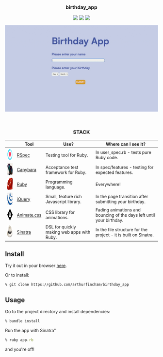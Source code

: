 <div align="center">

### birthday_app
![](https://img.shields.io/github/last-commit/arthurfincham/birthday_app)
![](https://img.shields.io/github/languages/count/arthurfincham/birthday_app)
![](https://img.shields.io/github/languages/code-size/arthurfincham/birthday_app)

<img src="public/images/birthdayapp.gif" width="600px">

&nbsp;

<h3>STACK</h3>

|                                                        | Tool                                                 | Use?                                       | Where can I see it?                                                  |
|--------------------------------------------------------|------------------------------------------------------|--------------------------------------------|----------------------------------------------------------------------|
| <img src="public/images/rspec.png" height="40" width="auto">       | [RSpec](https://rspec.info/)                         | Testing tool for Ruby.                     | In user_spec.rb - tests pure Ruby code.                              |
| <img src="public/images/capybara.png" height="40" width="auto">    | [Capybara](https://github.com/teamcapybara/capybara) | Acceptance test framework for Ruby.        |  In spec/features - testing for expected features.                   |
| <img src="public/images/ruby.png" height="40" width="auto">        | [Ruby](https://www.ruby-lang.org/en/)                | Programming language.                      | Everywhere!                                                          |
| <img src="public/images/jquery.png" height="40" width="auto">      | [jQuery](https://jquery.com/)                        | Small, feature rich Javascript library.    | In the page transition after submitting your birthday.               |
| <img src="public/images/animatecss.jpeg" height="40" width="auto"> | [Animate.css](https://animate.style/)                | CSS library for animations.                | Fading animations and bouncing of the days left until your birthday. |
| <img src="public/images/sinatra.png" height="40" width="auto">     | [Sinatra](http://sinatrarb.com/)                     | DSL for quickly making web apps with Ruby. | In the file structure for the project - it is built on Sinatra.      |



</div>

## Install
Try it out in your browser [here]().

Or to install:
``` bash
% git clone https://github.com/arthurfincham/birthday_app
```

## Usage

Go to the project directory and install dependencies:

``` ruby
% bundle install
 ```

Run the app with Sinatra"
``` ruby
% ruby app.rb
```
and you're off!
